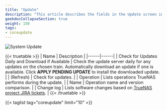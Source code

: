 ```yaml
---
title: "Update"
description: "This article describes the fields in the Update screen in TrueNAS CORE."
geekdocCollapseSection: true
weight: 150
tags:
- coreupdate
---
```


![System Update](/images/CORE/12.0/SystemUpdate.png "System Update")

{{< truetable >}}
| Name | Description |
|------|------|
| Check for Updates Daily and Download if Available | Check the update server daily for any updates on the chosen train. Automatically download an update if one is available. Click **APPLY PENDING UPDATE** to install the downloaded update. |
| <span class="iconify" data-icon="ci:refresh"></span> (Refresh) | Check for updates. |
| Operation | Lists operations TrueNAS performs during the update. |
| Name | Operation name and version comparison. |
| Change log | Lists software changes based on [TrueNAS project JIRA tickets](https://jira.ixsystems.com/projects/NAS/issues/NAS-104367?filter=allopenissues). |
{{< /truetable >}}

{{< taglist tag="coreupdate" limit="10" >}}
